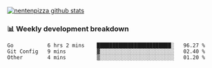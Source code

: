 [![nentenpizza github stats](https://github-readme-stats.vercel.app/api?username=nentenpizza&count_private=true)](https://github.com/anuraghazra/github-readme-stats)

### 📊 Weekly development breakdown
<!--START_SECTION:waka-->
```text
Go           6 hrs 2 mins    ████████████████████████░   96.27 % 
Git Config   9 mins          ▓░░░░░░░░░░░░░░░░░░░░░░░░   02.40 % 
Other        4 mins          ▒░░░░░░░░░░░░░░░░░░░░░░░░   01.20 % 
```
<!--END_SECTION:waka-->

